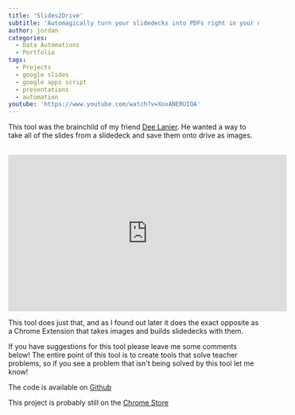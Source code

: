```yaml
---
title: 'Slides2Drive'
subtitle: 'Automagically turn your slidedecks into PDFs right in your drive'
author: jordan
categories:
  - Data Automations
  - Portfolio
tags:
  - Projects
  - google slides
  - google apps script
  - presentations
  - automation
youtube: 'https://www.youtube.com/watch?v=XoxANERUIOA'
---
```


This tool was the brainchild of my friend [Dee Lanier](https://twitter.com/deelanier). He wanted a way to take all of the slides from a slidedeck and save them onto drive as images.

​<iframe width="560" height="315" src="https://www.youtube.com/embed/XoxANERUIOA" frameborder="0" allow="autoplay; encrypted-media" allowfullscreen></iframe>

This tool does just that, and as I found out later it does the exact opposite as a Chrome Extension that takes images and builds slidedecks with them.

If you have suggestions for this tool please leave me some comments below! The entire point of this tool is to create tools that solve teacher problems, so if you see a problem that isn't being solved by this tool let me know!

The code is available on [Github](https://github.com/rheajt/slides2drive)

This project is probably still on the [Chrome Store](https://chrome.google.com/webstore/detail/slides2drive/hoaphdpaeigjjogjkdicgpmepdolkcbh)
